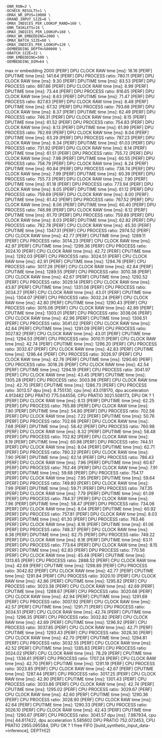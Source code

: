 	-DNR_RUN=2 \
	-DCHECK_RESULTS=1 \
	-DMAX_NR_DPUS=10000 \
	-DRAND_INPUT_SIZE=0 \
	-DMAX_INDICES_PER_LOOKUP_RAND=160 \
	-DNR_TASKLETS=16 \
	-DMAX_INDICES_PER_LOOKUP=160 \
	-DMAX_NR_EMBEDDING=2000 \
	-DMAX_BATCH_SIZE=60 \
	-DMAX_INDICES_PER_LOOKUP=120 \
	-DEMBEDDING_DEPTH=500000 \
	-DBATCH_SIZE=32 \
	-DNR_EMBEDDING=500 \
	-DEMBEDDING_DIM=64 \

max nr embedding 2000
[PERF] DPU CLOCK RAW time [ms]: 18.16
[PERF] DPUTIME time [ms]: 141.64
[PERF] DPU PROCESS ratio: 780.11
[PERF] DPU CLOCK RAW time [ms]:  9.30
[PERF] DPUTIME time [ms]: 83.53
[PERF] DPU PROCESS ratio: 897.86
[PERF] DPU CLOCK RAW time [ms]:  8.99
[PERF] DPUTIME time [ms]: 73.44
[PERF] DPU PROCESS ratio: 816.65
[PERF] DPU CLOCK RAW time [ms]:  8.63
[PERF] DPUTIME time [ms]: 71.47
[PERF] DPU PROCESS ratio: 827.83
[PERF] DPU CLOCK RAW time [ms]:  8.48
[PERF] DPUTIME time [ms]: 67.32
[PERF] DPU PROCESS ratio: 793.68
[PERF] DPU CLOCK RAW time [ms]:  8.37
[PERF] DPUTIME time [ms]: 62.49
[PERF] DPU PROCESS ratio: 746.31
[PERF] DPU CLOCK RAW time [ms]:  8.15
[PERF] DPUTIME time [ms]: 61.52
[PERF] DPU PROCESS ratio: 754.83
[PERF] DPU CLOCK RAW time [ms]:  8.13
[PERF] DPUTIME time [ms]: 61.99
[PERF] DPU PROCESS ratio: 762.69
[PERF] DPU CLOCK RAW time [ms]:  8.04
[PERF] DPUTIME time [ms]: 63.29
[PERF] DPU PROCESS ratio: 787.23
[PERF] DPU CLOCK RAW time [ms]:  8.34
[PERF] DPUTIME time [ms]: 61.03
[PERF] DPU PROCESS ratio: 731.92
[PERF] DPU CLOCK RAW time [ms]:  8.14
[PERF] DPUTIME time [ms]: 61.51
[PERF] DPU PROCESS ratio: 755.72
[PERF] DPU CLOCK RAW time [ms]:  7.98
[PERF] DPUTIME time [ms]: 60.55
[PERF] DPU PROCESS ratio: 758.79
[PERF] DPU CLOCK RAW time [ms]:  8.24
[PERF] DPUTIME time [ms]: 60.84
[PERF] DPU PROCESS ratio: 738.74
[PERF] DPU CLOCK RAW time [ms]:  7.99
[PERF] DPUTIME time [ms]: 60.39
[PERF] DPU PROCESS ratio: 755.73
[PERF] DPU CLOCK RAW time [ms]:  7.90
[PERF] DPUTIME time [ms]: 61.18
[PERF] DPU PROCESS ratio: 773.94
[PERF] DPU CLOCK RAW time [ms]:  8.05
[PERF] DPUTIME time [ms]: 61.12
[PERF] DPU PROCESS ratio: 759.69
[PERF] DPU CLOCK RAW time [ms]:  8.00
[PERF] DPUTIME time [ms]: 61.42
[PERF] DPU PROCESS ratio: 767.52
[PERF] DPU CLOCK RAW time [ms]:  8.06
[PERF] DPUTIME time [ms]: 60.40
[PERF] DPU PROCESS ratio: 748.98
[PERF] DPU CLOCK RAW time [ms]:  8.12
[PERF] DPUTIME time [ms]: 61.70
[PERF] DPU PROCESS ratio: 759.89
[PERF] DPU CLOCK RAW time [ms]:  8.03
[PERF] DPUTIME time [ms]: 62.82
[PERF] DPU PROCESS ratio: 782.78
[PERF] CPU CLOCK RAW time [ms]: 45.30
[PERF] CPUTIME time [ms]: 1347.31
[PERF] CPU PROCESS ratio: 2974.52
[PERF] CPU CLOCK RAW time [ms]: 42.77
[PERF] CPUTIME time [ms]: 1289.11
[PERF] CPU PROCESS ratio: 3014.23
[PERF] CPU CLOCK RAW time [ms]: 42.97
[PERF] CPUTIME time [ms]: 1299.36
[PERF] CPU PROCESS ratio: 3024.10
[PERF] CPU CLOCK RAW time [ms]: 42.72
[PERF] CPUTIME time [ms]: 1292.03
[PERF] CPU PROCESS ratio: 3024.51
[PERF] CPU CLOCK RAW time [ms]: 42.91
[PERF] CPUTIME time [ms]: 1294.76
[PERF] CPU PROCESS ratio: 3017.28
[PERF] CPU CLOCK RAW time [ms]: 42.84
[PERF] CPUTIME time [ms]: 1289.55
[PERF] CPU PROCESS ratio: 3010.38
[PERF] CPU CLOCK RAW time [ms]: 42.67
[PERF] CPUTIME time [ms]: 1292.52
[PERF] CPU PROCESS ratio: 3029.14
[PERF] CPU CLOCK RAW time [ms]: 43.87
[PERF] CPUTIME time [ms]: 1331.06
[PERF] CPU PROCESS ratio: 3034.27
[PERF] CPU CLOCK RAW time [ms]: 43.01
[PERF] CPUTIME time [ms]: 1304.07
[PERF] CPU PROCESS ratio: 3032.24
[PERF] CPU CLOCK RAW time [ms]: 42.80
[PERF] CPUTIME time [ms]: 1290.43
[PERF] CPU PROCESS ratio: 3015.06
[PERF] CPU CLOCK RAW time [ms]: 42.89
[PERF] CPUTIME time [ms]: 1303.01
[PERF] CPU PROCESS ratio: 3038.06
[PERF] CPU CLOCK RAW time [ms]: 42.96
[PERF] CPUTIME time [ms]: 1306.51
[PERF] CPU PROCESS ratio: 3041.02
[PERF] CPU CLOCK RAW time [ms]: 42.64
[PERF] CPUTIME time [ms]: 1291.09
[PERF] CPU PROCESS ratio: 3027.82
[PERF] CPU CLOCK RAW time [ms]: 43.01
[PERF] CPUTIME time [ms]: 1294.53
[PERF] CPU PROCESS ratio: 3010.11
[PERF] CPU CLOCK RAW time [ms]: 42.74
[PERF] CPUTIME time [ms]: 1296.20
[PERF] CPU PROCESS ratio: 3032.67
[PERF] CPU CLOCK RAW time [ms]: 42.83
[PERF] CPUTIME time [ms]: 1296.44
[PERF] CPU PROCESS ratio: 3026.97
[PERF] CPU CLOCK RAW time [ms]: 42.76
[PERF] CPUTIME time [ms]: 1290.60
[PERF] CPU PROCESS ratio: 3018.26
[PERF] CPU CLOCK RAW time [ms]: 42.54
[PERF] CPUTIME time [ms]: 1294.19
[PERF] CPU PROCESS ratio: 3041.97
[PERF] CPU CLOCK RAW time [ms]: 43.45
[PERF] CPUTIME time [ms]: 1305.28
[PERF] CPU PROCESS ratio: 3003.98
[PERF] CPU CLOCK RAW time [ms]: 42.70
[PERF] CPUTIME time [ms]: 1286.73
[PERF] CPU PROCESS ratio: 3013.57
dpu [ms]: 8.755130, cpu [ms] 43.018170, dpu acceleration 4.913482
 DPU PRATIO 775.044556, CPU PRATIO 3021.508173, DPU OK ? 1 
[PERF] DPU CLOCK RAW time [ms]:  8.13
[PERF] DPUTIME time [ms]: 62.25
[PERF] DPU PROCESS ratio: 765.88
[PERF] DPU CLOCK RAW time [ms]:  7.80
[PERF] DPUTIME time [ms]: 54.80
[PERF] DPU PROCESS ratio: 702.58
[PERF] DPU CLOCK RAW time [ms]:  7.22
[PERF] DPUTIME time [ms]: 50.76
[PERF] DPU PROCESS ratio: 702.66
[PERF] DPU CLOCK RAW time [ms]:  7.68
[PERF] DPUTIME time [ms]: 58.42
[PERF] DPU PROCESS ratio: 760.98
[PERF] DPU CLOCK RAW time [ms]:  8.32
[PERF] DPUTIME time [ms]: 58.48
[PERF] DPU PROCESS ratio: 702.82
[PERF] DPU CLOCK RAW time [ms]:  8.19
[PERF] DPUTIME time [ms]: 60.98
[PERF] DPU PROCESS ratio: 744.51
[PERF] DPU CLOCK RAW time [ms]:  8.04
[PERF] DPUTIME time [ms]: 62.71
[PERF] DPU PROCESS ratio: 780.32
[PERF] DPU CLOCK RAW time [ms]:  7.90
[PERF] DPUTIME time [ms]: 62.14
[PERF] DPU PROCESS ratio: 786.43
[PERF] DPU CLOCK RAW time [ms]:  7.96
[PERF] DPUTIME time [ms]: 60.67
[PERF] DPU PROCESS ratio: 762.46
[PERF] DPU CLOCK RAW time [ms]:  7.91
[PERF] DPUTIME time [ms]: 59.68
[PERF] DPU PROCESS ratio: 754.17
[PERF] DPU CLOCK RAW time [ms]:  7.95
[PERF] DPUTIME time [ms]: 59.64
[PERF] DPU PROCESS ratio: 749.80
[PERF] DPU CLOCK RAW time [ms]:  7.99
[PERF] DPUTIME time [ms]: 59.71
[PERF] DPU PROCESS ratio: 747.35
[PERF] DPU CLOCK RAW time [ms]:  7.79
[PERF] DPUTIME time [ms]: 61.09
[PERF] DPU PROCESS ratio: 784.37
[PERF] DPU CLOCK RAW time [ms]:  7.96
[PERF] DPUTIME time [ms]: 58.47
[PERF] DPU PROCESS ratio: 734.06
[PERF] DPU CLOCK RAW time [ms]:  8.04
[PERF] DPUTIME time [ms]: 60.92
[PERF] DPU PROCESS ratio: 757.81
[PERF] DPU CLOCK RAW time [ms]:  8.03
[PERF] DPUTIME time [ms]: 61.30
[PERF] DPU PROCESS ratio: 763.46
[PERF] DPU CLOCK RAW time [ms]:  8.16
[PERF] DPUTIME time [ms]: 61.06
[PERF] DPU PROCESS ratio: 748.37
[PERF] DPU CLOCK RAW time [ms]:  8.38
[PERF] DPUTIME time [ms]: 62.75
[PERF] DPU PROCESS ratio: 749.22
[PERF] DPU CLOCK RAW time [ms]:  8.16
[PERF] DPUTIME time [ms]: 63.11
[PERF] DPU PROCESS ratio: 773.64
[PERF] DPU CLOCK RAW time [ms]:  8.15
[PERF] DPUTIME time [ms]: 62.83
[PERF] DPU PROCESS ratio: 770.56
[PERF] CPU CLOCK RAW time [ms]: 45.48
[PERF] CPUTIME time [ms]: 1313.65
[PERF] CPU PROCESS ratio: 2888.52
[PERF] CPU CLOCK RAW time [ms]: 42.69
[PERF] CPUTIME time [ms]: 1298.89
[PERF] CPU PROCESS ratio: 3042.82
[PERF] CPU CLOCK RAW time [ms]: 42.77
[PERF] CPUTIME time [ms]: 1291.84
[PERF] CPU PROCESS ratio: 3020.10
[PERF] CPU CLOCK RAW time [ms]: 42.86
[PERF] CPUTIME time [ms]: 1295.82
[PERF] CPU PROCESS ratio: 3023.38
[PERF] CPU CLOCK RAW time [ms]: 42.69
[PERF] CPUTIME time [ms]: 1289.67
[PERF] CPU PROCESS ratio: 3020.68
[PERF] CPU CLOCK RAW time [ms]: 42.94
[PERF] CPUTIME time [ms]: 1291.69
[PERF] CPU PROCESS ratio: 3007.92
[PERF] CPU CLOCK RAW time [ms]: 42.57
[PERF] CPUTIME time [ms]: 1291.71
[PERF] CPU PROCESS ratio: 3034.51
[PERF] CPU CLOCK RAW time [ms]: 42.74
[PERF] CPUTIME time [ms]: 1296.35
[PERF] CPU PROCESS ratio: 3032.82
[PERF] CPU CLOCK RAW time [ms]: 42.69
[PERF] CPUTIME time [ms]: 1296.92
[PERF] CPU PROCESS ratio: 3037.85
[PERF] CPU CLOCK RAW time [ms]: 42.71
[PERF] CPUTIME time [ms]: 1293.43
[PERF] CPU PROCESS ratio: 3028.30
[PERF] CPU CLOCK RAW time [ms]: 42.70
[PERF] CPUTIME time [ms]: 1294.81
[PERF] CPU PROCESS ratio: 3032.55
[PERF] CPU CLOCK RAW time [ms]: 42.52
[PERF] CPUTIME time [ms]: 1285.83
[PERF] CPU PROCESS ratio: 3024.02
[PERF] CPU CLOCK RAW time [ms]: 78.29
[PERF] CPUTIME time [ms]: 1336.61
[PERF] CPU PROCESS ratio: 1707.24
[PERF] CPU CLOCK RAW time [ms]: 42.70
[PERF] CPUTIME time [ms]: 1291.19
[PERF] CPU PROCESS ratio: 3023.85
[PERF] CPU CLOCK RAW time [ms]: 42.67
[PERF] CPUTIME time [ms]: 1287.44
[PERF] CPU PROCESS ratio: 3017.25
[PERF] CPU CLOCK RAW time [ms]: 42.90
[PERF] CPUTIME time [ms]: 1301.43
[PERF] CPU PROCESS ratio: 3033.86
[PERF] CPU CLOCK RAW time [ms]: 42.74
[PERF] CPUTIME time [ms]: 1295.02
[PERF] CPU PROCESS ratio: 3029.67
[PERF] CPU CLOCK RAW time [ms]: 42.60
[PERF] CPUTIME time [ms]: 1290.36
[PERF] CPU PROCESS ratio: 3028.90
[PERF] CPU CLOCK RAW time [ms]: 42.64
[PERF] CPUTIME time [ms]: 1290.33
[PERF] CPU PROCESS ratio: 3026.10
[PERF] CPU CLOCK RAW time [ms]: 42.43
[PERF] CPUTIME time [ms]: 1290.67
[PERF] CPU PROCESS ratio: 3041.57
dpu [ms]: 7.987934, cpu [ms] 44.617422, dpu acceleration 5.585602
 DPU PRATIO 752.072453, CPU PRATIO 2955.095584, DPU OK ? 1 
free FIFO [build_synthetic_input_data->inference], DEPTH(2)


